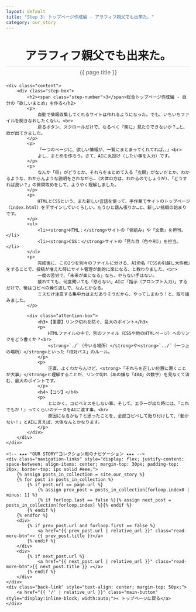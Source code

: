 ```yaml
---
layout: default
title: "Step 3: トップページ作成編 - アラフィフ親父でも出来た。"
category: our_story
---
```


<div class="container blog-post" style="max-width: 850px;">
    <header style="text-align:center; margin-bottom: 20px;">
         <h1 style="font-size: 2.2em; border-bottom: 2px solid #eee; padding-bottom:10px; margin-bottom: 5px;">アラフィフ親父でも出来た。</h1>
         <p style="font-size: 1.1em; color: #555; margin-top: 0;">{{ page.title }}</p>
    </header>

    <div class="content">
        <div class="step-box">
            <h2><span class="step-number">3</span>総合トップページ作成編 - 自分の「欲しいまとめ」を作る</h2>
            <p>
                自動で情報収集してくれるサイトは作れるようになった。でも、いちいちファイルを開きなおしたくない。<br>
                戻るボタン、スクロールだけで、なるべく『楽に』見たりできないか？…と、欲が出てきました。
            </p>
            <p>
                「一つのページに、欲しい情報が、一覧にまとまってくれてれば、、」<br>
                よし、まとめを作ろう。さて、AIに丸投げ（したい事を入力）です。
            </p>
            <p>
                なんか「街」がどうとか、それらをまとめて入る「玄関」がないだとか、わかるような、わからんような説明をされながら…（大体の方は、わかるのでしょうが）、「どうすれば良い？」の質問攻めをして、ようやく理解しました。
            </p>
            <p>
                HTMLとCSSという、また新しい言語を使って、手作業でサイトのトップページ（index.html）をデザインしていくらしい。もうひと踏ん張りか…と、新しい挑戦の始まりです。
            </p>
            <ul>
                <li><strong>HTML：</strong>サイトの「骨組み」や「文章」を担当。</li>
                <li><strong>CSS：</strong>サイトの「見た目（色や形）」を担当。</li>
            </ul>
            <p>
                完成後に、この2つを別々のファイルに分ける、AI命名『CSSお引越し大作戦』をすることで、投稿が増えた時にサイト管理が劇的に楽になる、と教わりました。<br>
                一度の苦労で、「未来が楽になる」なら、やらない手はない。
                疲れてても、何度聞いても「怒らない」AIに「指示（プロンプト入力）」するだけで、後はコピペの繰り返しで、なんとかなる。
                ミスだけ注意する集中力はまだありそうだから、やってしまおう！と、取り組みました。
            </p>
            
            <div class="attention-box">
                <h3>【重要】リンク切れを防ぐ、最大のポイント</h3>
                <p>
                    HTMLファイルの中で、別のファイル（CSSや他のHTMLページ）へのリンクをどう書くか？<br>
                    <strong>`./`（今いる場所）</strong>や<strong>`../`（一つ上の場所）</strong>といった「相対パス」のルール。
                </p>
                <p>
                    正直、よくわからんけど、<strong>『それらを正しい位置に置くことが大事』</strong>と理解することが、リンク切れ（あの嫌な「404」の数字）を見なくて済む、最大のポイントです。
                </p>
                <h4>【コツ】</h4>
                <p>
                    とにかく、コピペミスをしない事。そして、エラーが出た時には、『これでもか！』ってくらいのデータをAIに渡す事。<br>
                    原因になるかも？と思ったことを、全部コピペして貼り付けして、「動かない！」とAIに言えば、大体なんとかなります。
                </p>
            </div>
        </div>
    </div>

    <!-- ★★★ "OUR STORY"コレクション用のナビゲーション ★★★ -->
    <div class="navigation-links" style="display: flex; justify-content: space-between; align-items: center; margin-top: 30px; padding-top: 20px; border-top: 1px solid #eee;">
        {% assign posts_in_collection = site.our_story %}
        {% for post in posts_in_collection %}
            {% if post.url == page.url %}
                {% assign prev_post = posts_in_collection[forloop.index0 | minus: 1] %}
                {% if forloop.last == false %}{% assign next_post = posts_in_collection[forloop.index] %}{% endif %}
            {% endif %}
        {% endfor %}
        <div>
            {% if prev_post.url and forloop.first == false %}
                <a href="{{ prev_post.url | relative_url }}" class="read-more-btn">« {{ prev_post.title }}</a>
            {% endif %}
        </div>
        <div>
            {% if next_post.url %}
                <a href="{{ next_post.url | relative_url }}" class="read-more-btn">{{ next_post.title }} »</a>
            {% endif %}
        </div>
    </div>
    <div class="back-link" style="text-align: center; margin-top: 50px;">
        <a href="{{ '/' | relative_url }}" class="main-button" style="display:inline-block; width:auto;">« トップページに戻る</a>
    </div>
</div>